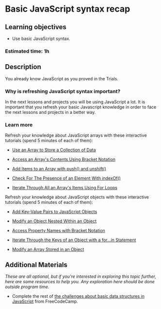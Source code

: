 # Basic JavaScript syntax recap

## Learning objectives

- Use basic JavaScript syntax.

### Estimated time: 1h

## Description

You already know JavaScript as you proved in the Trials. 

### Why is refreshing JavaScript syntax important?

In the next lessons and projects you will be using JavaScript a lot. It is important that you refresh your basic Javascript knowledge in order to face the next lessons and projects in a better way.

### Learn more

Refresh your knowledge about JavaScript arrays with these interactive tutorials (spend 5 minutes of each of them):

- [Use an Array to Store a Collection of Data](https://www.freecodecamp.org/learn/javascript-algorithms-and-data-structures/basic-data-structures/use-an-array-to-store-a-collection-of-data)

- [Access an Array's Contents Using Bracket Notation](https://www.freecodecamp.org/learn/javascript-algorithms-and-data-structures/basic-data-structures/access-an-arrays-contents-using-bracket-notation)

- [Add Items to an Array with push() and unshift()](https://www.freecodecamp.org/learn/javascript-algorithms-and-data-structures/basic-data-structures/add-items-to-an-array-with-push-and-unshift)

- [Check For The Presence of an Element With indexOf()](https://www.freecodecamp.org/learn/javascript-algorithms-and-data-structures/basic-data-structures/check-for-the-presence-of-an-element-with-indexof)

- [Iterate Through All an Array's Items Using For Loops](https://www.freecodecamp.org/learn/javascript-algorithms-and-data-structures/basic-data-structures/iterate-through-all-an-arrays-items-using-for-loops)

Refresh your knowledge about JavaScript objects with these interactive tutorials (spend 5 minutes of each of them):

- [Add Key-Value Pairs to JavaScript Objects](https://www.freecodecamp.org/learn/javascript-algorithms-and-data-structures/basic-data-structures/add-key-value-pairs-to-javascript-objects)

- [Modify an Object Nested Within an Object](https://www.freecodecamp.org/learn/javascript-algorithms-and-data-structures/basic-data-structures/modify-an-object-nested-within-an-object)

- [Access Property Names with Bracket Notation](https://www.freecodecamp.org/learn/javascript-algorithms-and-data-structures/basic-data-structures/access-property-names-with-bracket-notation)

- [Iterate Through the Keys of an Object with a for...in Statement](https://www.freecodecamp.org/learn/javascript-algorithms-and-data-structures/basic-data-structures/iterate-through-the-keys-of-an-object-with-a-for---in-statement)

- [Modify an Array Stored in an Object](https://www.freecodecamp.org/learn/javascript-algorithms-and-data-structures/basic-data-structures/modify-an-array-stored-in-an-object)


## Additional Materials

*These are all optional, but if you're interested in exploring this topic further, here are some resources to help you. Any exploration here should be done outside program time.*
- Complete the rest of [the challenges about basic data structures in JavaScript](https://www.freecodecamp.org/learn/javascript-algorithms-and-data-structures/basic-data-structures/) from FreeCodeCamp. 
